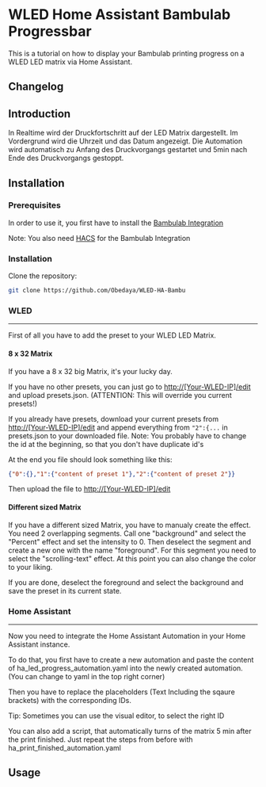 # WLED Home Assistant Bambulab Progressbar
This is a tutorial on how to display your Bambulab printing progress on a WLED LED matrix via Home Assistant.  

## Changelog

## Introduction
In Realtime wird der Druckfortschritt auf der LED Matrix dargestellt. Im Vordergrund wird die Uhrzeit und das Datum angezeigt. Die Automation wird automatisch zu Anfang des Druckvorgangs gestartet und 5min nach Ende des Druckvorgangs gestoppt. 

## Installation
### Prerequisites

In order to use it, you first have to install the [Bambulab Integration](https://github.com/greghesp/ha-bambulab)

Note: You also need [HACS](https://hacs.xyz/docs/setup/download/) for the Bambulab Integration

### Installation

Clone the repository:
```bash
git clone https://github.com/Obedaya/WLED-HA-Bambu
```

### WLED
---
First of all you have to add the preset to your WLED LED Matrix.

#### 8 x 32 Matrix
If you have a 8 x 32 big Matrix, it's your lucky day.

If you have no other presets, you can just go to [http://[Your-WLED-IP]/edit](http://[Your-WLED-IP]/edit) and upload presets.json. (ATTENTION: This will override you current presets!)

If you already have presets, download your current presets from [http://[Your-WLED-IP]/edit](http://[Your-WLED-IP]/edit) and append everything from `"2":{...` in presets.json to your downloaded file. 
Note: You probably have to change the id at the beginning, so that you don't have duplicate id's

At the end you file should look something like this:
```json
{"0":{},"1":{"content of preset 1"},"2":{"content of preset 2"}}
```
Then upload the file to [http://[Your-WLED-IP]/edit](http://[Your-WLED-IP]/edit)

#### Different sized Matrix

If you have a different sized Matrix, you have to manualy create the effect. You need 2 overlapping segments. Call one "background" and select the "Percent" effect and set the intensity to 0. Then deselect the segment and create a new one with the name "foreground". For this segment you need to select the "scrolling-text" effect. At this point you can also change the color to your liking.

If you are done, deselect the foreground and select the background and save the preset in its current state.

### Home Assistant
---
Now you need to integrate the Home Assistant Automation in your Home Assistant instance.

To do that, you first have to create a new automation and paste the content of ha_led_progress_automation.yaml into the newly created automation. (You can change to yaml in the top right corner)

Then you have to replace the placeholders (Text Including the sqaure brackets) with the corresponding IDs. 

Tip: Sometimes you can use the visual editor, to select the right ID

You can also add a script, that automatically turns of the matrix 5 min after the print finished. Just repeat the steps from before with ha_print_finished_automation.yaml

## Usage

